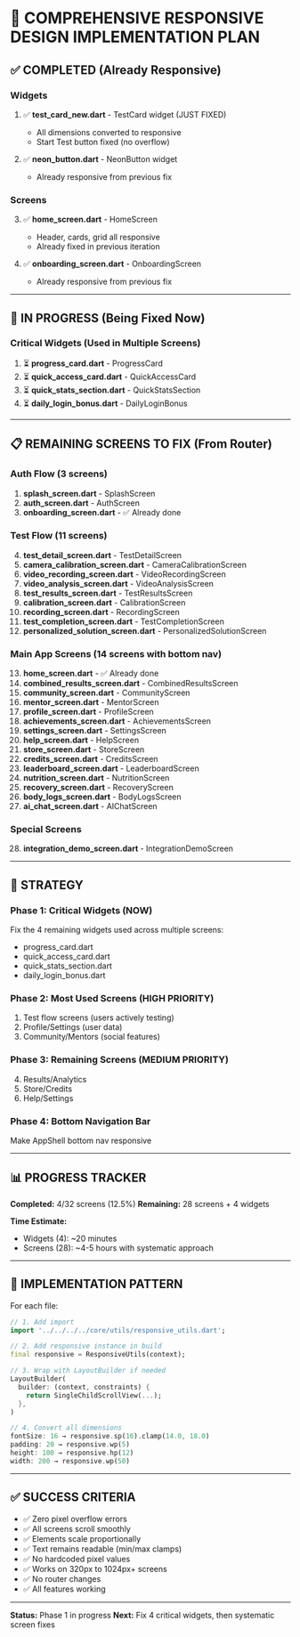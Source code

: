 # 🎯 COMPREHENSIVE RESPONSIVE DESIGN IMPLEMENTATION PLAN

## ✅ COMPLETED (Already Responsive)

### Widgets
1. ✅ **test_card_new.dart** - TestCard widget (JUST FIXED)
   - All dimensions converted to responsive
   - Start Test button fixed (no overflow)

2. ✅ **neon_button.dart** - NeonButton widget
   - Already responsive from previous fix

### Screens  
3. ✅ **home_screen.dart** - HomeScreen
   - Header, cards, grid all responsive
   - Already fixed in previous iteration

4. ✅ **onboarding_screen.dart** - OnboardingScreen
   - Already responsive from previous fix

---

## 🔄 IN PROGRESS (Being Fixed Now)

### Critical Widgets (Used in Multiple Screens)
1. ⏳ **progress_card.dart** - ProgressCard
2. ⏳ **quick_access_card.dart** - QuickAccessCard  
3. ⏳ **quick_stats_section.dart** - QuickStatsSection
4. ⏳ **daily_login_bonus.dart** - DailyLoginBonus

---

## 📋 REMAINING SCREENS TO FIX (From Router)

### Auth Flow (3 screens)
1. **splash_screen.dart** - SplashScreen
2. **auth_screen.dart** - AuthScreen  
3. **onboarding_screen.dart** - ✅ Already done

### Test Flow (11 screens)
4. **test_detail_screen.dart** - TestDetailScreen
5. **camera_calibration_screen.dart** - CameraCalibrationScreen
6. **video_recording_screen.dart** - VideoRecordingScreen
7. **video_analysis_screen.dart** - VideoAnalysisScreen
8. **test_results_screen.dart** - TestResultsScreen
9. **calibration_screen.dart** - CalibrationScreen
10. **recording_screen.dart** - RecordingScreen
11. **test_completion_screen.dart** - TestCompletionScreen
12. **personalized_solution_screen.dart** - PersonalizedSolutionScreen

### Main App Screens (14 screens with bottom nav)
13. **home_screen.dart** - ✅ Already done
14. **combined_results_screen.dart** - CombinedResultsScreen
15. **community_screen.dart** - CommunityScreen
16. **mentor_screen.dart** - MentorScreen
17. **profile_screen.dart** - ProfileScreen
18. **achievements_screen.dart** - AchievementsScreen
19. **settings_screen.dart** - SettingsScreen
20. **help_screen.dart** - HelpScreen
21. **store_screen.dart** - StoreScreen
22. **credits_screen.dart** - CreditsScreen
23. **leaderboard_screen.dart** - LeaderboardScreen
24. **nutrition_screen.dart** - NutritionScreen
25. **recovery_screen.dart** - RecoveryScreen
26. **body_logs_screen.dart** - BodyLogsScreen
27. **ai_chat_screen.dart** - AIChatScreen

### Special Screens
28. **integration_demo_screen.dart** - IntegrationDemoScreen

---

## 🎯 STRATEGY

### Phase 1: Critical Widgets (NOW)
Fix the 4 remaining widgets used across multiple screens:
- progress_card.dart
- quick_access_card.dart
- quick_stats_section.dart
- daily_login_bonus.dart

### Phase 2: Most Used Screens (HIGH PRIORITY)
1. Test flow screens (users actively testing)
2. Profile/Settings (user data)
3. Community/Mentors (social features)

### Phase 3: Remaining Screens (MEDIUM PRIORITY)
4. Results/Analytics
5. Store/Credits
6. Help/Settings

### Phase 4: Bottom Navigation Bar
Make AppShell bottom nav responsive

---

## 📊 PROGRESS TRACKER

**Completed:** 4/32 screens (12.5%)
**Remaining:** 28 screens + 4 widgets

**Time Estimate:**
- Widgets (4): ~20 minutes
- Screens (28): ~4-5 hours with systematic approach

---

## 🔧 IMPLEMENTATION PATTERN

For each file:
```dart
// 1. Add import
import '../../../../core/utils/responsive_utils.dart';

// 2. Add responsive instance in build
final responsive = ResponsiveUtils(context);

// 3. Wrap with LayoutBuilder if needed
LayoutBuilder(
  builder: (context, constraints) {
    return SingleChildScrollView(...);
  },
)

// 4. Convert all dimensions
fontSize: 16 → responsive.sp(16).clamp(14.0, 18.0)
padding: 20 → responsive.wp(5)
height: 100 → responsive.hp(12)
width: 200 → responsive.wp(50)
```

---

## ✅ SUCCESS CRITERIA

- ✅ Zero pixel overflow errors
- ✅ All screens scroll smoothly
- ✅ Elements scale proportionally
- ✅ Text remains readable (min/max clamps)
- ✅ No hardcoded pixel values
- ✅ Works on 320px to 1024px+ screens
- ✅ No router changes
- ✅ All features working

---

**Status:** Phase 1 in progress
**Next:** Fix 4 critical widgets, then systematic screen fixes
